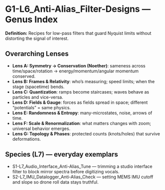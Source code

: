 # G1-L6_Anti-Alias_Filter-Designs — Genus Index
**Definition:** Recipes for low-pass filters that guard Nyquist limits without distorting the signal of interest.
## Overarching Lenses

- **Lens A: Symmetry -> Conservation (Noether)**: sameness across time/space/rotation → energy/momentum/angular momentum conserved.
- **Lens B: Frames & Relativity**: who’s measuring; speed limits; when the stage (spacetime) bends.
- **Lens C: Quantization**: ramps become staircases; waves behave as particles and vice-versa.
- **Lens D: Fields & Gauge**: forces as fields spread in space; different “potentials” = same physics.
- **Lens E: Randomness & Entropy**: many-microstates, noise, arrows of time.
- **Lens F: Scale & Renormalization**: what matters changes with zoom; universal behavior emerges.
- **Lens G: Topology & Phases**: protected counts (knots/holes) that survive deformations.

## Species (L7) — everyday exemplars
- S1-L7_Audio_Interface_Anti-Alias_Tune — trimming a studio interface filter to block mirror spectra before digitizing vocals.
- S2-L7_IMU_Datalogger_Anti-Alias_Check — setting MEMS IMU cutoff and slope so drone roll data stays truthful.
